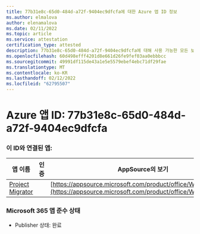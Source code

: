```yaml
---
title: 77b31e8c-65d0-484d-a72f-9404ec9dfcfa에 대한 Azure 앱 ID 정보
ms.author: elmalova
author: elenamalova
ms.date: 02/11/2022
ms.topic: article
ms.service: attestation
certification_type: attested
description: 77b31e8c-65d0-484d-a72f-9404ec9dfcfa에 대해 사용 가능한 모든 보안 및 규정 준수 정보입니다.
ms.openlocfilehash: 60d498efff4201d8e661d26fe9fef03aa0ebbbcc
ms.sourcegitcommit: 49991df115de43a1e5e5579ebef4ebc71df29fae
ms.translationtype: MT
ms.contentlocale: ko-KR
ms.lasthandoff: 02/12/2022
ms.locfileid: "62795507"
---
```

# <a name="azure-app-id-77b31e8c-65d0-484d-a72f-9404ec9dfcfa"></a>Azure 앱 ID: 77b31e8c-65d0-484d-a72f-9404ec9dfcfa


### <a name="apps-associated-with-this-id"></a>이 ID와 연결된 앱:
| **앱 이름** | **인증** | **AppSource의 보기** |
|--------------|---------------|-----------------------|
| [Project Migrator](https://docs.microsoft.com/microsoft-365-app-certification/forward/WA200003160) |  | [https://appsource.microsoft.com/product/office/WA200003160](https://appsource.microsoft.com/product/office/WA200003160) |

### <a name="microsoft-365-app-compliance-status"></a>Microsoft 365 앱 준수 상태
- Publisher 상태: 완료
